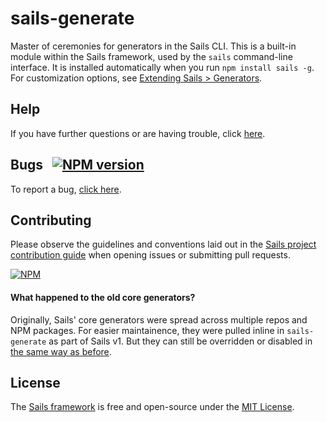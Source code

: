# sails-generate

Master of ceremonies for generators in the Sails CLI.
This is a built-in module within the Sails framework, used by the `sails` command-line interface.  It is installed automatically when you run `npm install sails -g`.
For customization options, see [Extending Sails > Generators](http://sailsjs.com/documentation/concepts/extending-sails/generators).


## Help

If you have further questions or are having trouble, click [here](http://sailsjs.com/support).


## Bugs &nbsp; [![NPM version](https://badge.fury.io/js/sails-generate.svg)](http://npmjs.com/package/sails-generate)

To report a bug, [click here](http://sailsjs.com/bugs).


## Contributing

Please observe the guidelines and conventions laid out in the [Sails project contribution guide](http://sailsjs.com/documentation/contributing) when opening issues or submitting pull requests.

[![NPM](https://nodei.co/npm/sails-generate.png?downloads=true)](http://npmjs.com/package/sails-generate)


#### What happened to the old core generators?

Originally, Sails' core generators were spread across multiple repos and NPM packages.  For easier maintainence, they were pulled inline in `sails-generate` as part of Sails v1.  But they can still be overridden or disabled in [the same way as before](http://sailsjs.com/documentation/concepts/extending-sails/generators/custom-generators).

## License

The [Sails framework](http://sailsjs.com) is free and open-source under the [MIT License](http://sailsjs.com/license).

